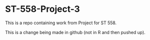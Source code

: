 # ST-558-Project-3
This is a repo containing work from Project  for ST 558.

This is a change being made in github (not in R and then pushed up).
